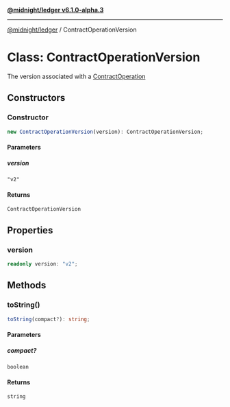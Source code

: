 [**@midnight/ledger v6.1.0-alpha.3**](../README.md)

***

[@midnight/ledger](../globals.md) / ContractOperationVersion

# Class: ContractOperationVersion

The version associated with a [ContractOperation](ContractOperation.md)

## Constructors

### Constructor

```ts
new ContractOperationVersion(version): ContractOperationVersion;
```

#### Parameters

##### version

`"v2"`

#### Returns

`ContractOperationVersion`

## Properties

### version

```ts
readonly version: "v2";
```

## Methods

### toString()

```ts
toString(compact?): string;
```

#### Parameters

##### compact?

`boolean`

#### Returns

`string`
